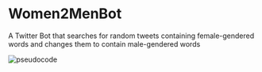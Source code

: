 # Women2MenBot
A Twitter Bot that searches for random tweets containing female-gendered words and changes them to contain male-gendered words

![pseudocode](https://cloud.githubusercontent.com/assets/10643705/17008288/d646b26e-4ebd-11e6-9d99-0b110e7c5477.png)
